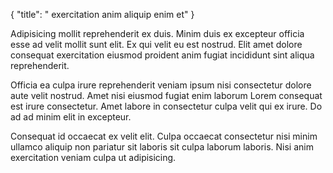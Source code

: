 {
  "title": " exercitation anim aliquip enim et"
}

Adipisicing mollit reprehenderit ex duis. Minim duis ex excepteur officia esse ad velit mollit sunt elit. Ex qui velit eu est nostrud. Elit amet dolore consequat exercitation eiusmod proident anim fugiat incididunt sint aliqua reprehenderit.

Officia ea culpa irure reprehenderit veniam ipsum nisi consectetur dolore aute velit nostrud. Amet nisi eiusmod fugiat enim laborum Lorem consequat est irure consectetur. Amet labore in consectetur culpa velit qui ex irure. Do ad ad minim elit in excepteur.

Consequat id occaecat ex velit elit. Culpa occaecat consectetur nisi minim ullamco aliquip non pariatur sit laboris sit culpa laborum laboris. Nisi anim exercitation veniam culpa ut adipisicing.